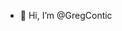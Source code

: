 - 👋 Hi, I’m @GregContic

<!---
GregContic/GregContic is a ✨ special ✨ repository because its `README.md` (this file) appears on your GitHub profile.
You can click the Preview link to take a look at your changes.
--->
